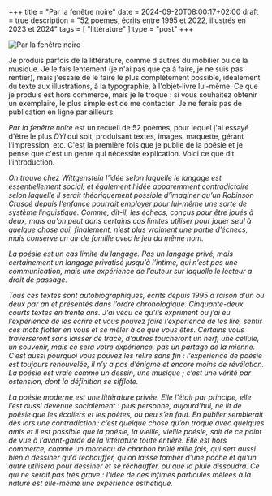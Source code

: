 +++
title = "Par la fenêtre noire"
date = 2024-09-20T08:00:17+02:00
draft = true
description = "52 poèmes, écrits entre 1995 et 2022, illustrés en 2023 et 2024"
tags = [ "littérature" ]
type = "post"
+++

![Par la fenêtre noire](/img/par-la-fenetre-noire.jpg)

Je produis parfois de la littérature, comme d'autres du mobilier ou de la musique. Je le fais lentement (je n'ai pas que ça à faire, je ne suis pas rentier), mais j'essaie de le faire le plus complètement possible, idéalement du texte aux illustrations, à la typographie, à l'objet-livre lui-même. Ce que je produis est hors commerce, mais je le troque : si vous souhaitez obtenir un exemplaire, le plus simple est de me contacter. Je ne ferais pas de publication en ligne par ailleurs.

_Par la fenêtre noire_ est un recueil de 52 poèmes, pour lequel j'ai essayé d'être le plus _DYI_ qui soit, produisant textes, images, maquette, gérant l'impression, etc. C'est la première fois que je publie de la poésie et je pense que c'est un genre qui nécessite explication. Voici ce que dit l'introduction.

_On trouve chez Wittgenstein l’idée selon laquelle le langage est essentiellement social, et également l’idée apparemment contradictoire selon laquelle il serait théoriquement possible d’imaginer qu’un Robinson Crusoé depuis l’enfance pourrait employer pour lui-même une sorte de système linguistique. Comme, dit-il, les échecs, conçus pour être joués à deux, mais qu’on peut dans certains cas limites utiliser pour jouer seul à quelque chose qui, finalement, n’est plus vraiment une partie d’échecs, mais conserve un air de famille avec le jeu du même nom._

_La poésie est un cas limite du langage. Pas un langage privé, mais certainement un langage privatisé jusqu’à l’intime, qui n’est pas une communication, mais une expérience de l’auteur sur laquelle le lecteur a droit de passage._

_Tous ces textes sont autobiographiques, écrits depuis 1995 à raison d’un ou deux par an et présentés dans l’ordre chronologique. Cinquante-deux courts textes en trente ans. J’ai vécu ce qu’ils expriment ou j’ai eu l’expérience de les écrire et vous pouvez faire l’expérience de les lire, sentir ces mots flotter en vous et se mêler à ce que vous êtes. Certains vous traverseront sans laisser de trace, d’autres toucheront un nerf, une cellule, un souvenir, mais ce sera votre expérience, pas un partage de la mienne. C’est aussi pourquoi vous pouvez les relire sans fin : l’expérience de poésie est toujours renouvelée, il n’y a pas d’énigme et encore moins de révélation. La poésie est vraie comme un dessin, une musique ; c’est une vérité par ostension, dont la définition se sifflote._

_La poésie moderne est une littérature privée. Elle l’était par principe, elle l’est aussi devenue socialement : plus personne, aujourd’hui, ne lit de poésie que les écoliers et les poètes, ou peu s’en faut. En publier semblerait dès lors une contradiction : c’est quelque chose qu’on troque avec quelques amis et il est possible que la poésie, la vieille, vieille poésie, soit de ce point de vue à l’avant-garde de la littérature toute entière. Elle est hors commerce, comme un morceau de charbon brûlé mille fois, qui sert aussi bien à dessiner qu’à réchauffer, qu’on laisse tomber d’une poche et qu’un autre utilisera pour dessiner et se réchauffer, ou que la pluie dissoudra. Ce qui ne serait pas très grave : l’idée de ces infimes particules mêlées à la nature est elle-même une expérience esthétique._
